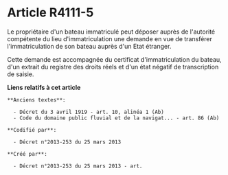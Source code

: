 # Article R4111-5

Le propriétaire d'un bateau immatriculé peut déposer auprès de l'autorité compétente du lieu d'immatriculation une demande en
vue de transférer l'immatriculation de son bateau auprès d'un Etat étranger.

Cette demande est accompagnée du certificat d'immatriculation du bateau, d'un extrait du registre des droits réels et d'un
état négatif de transcription de saisie.

**Liens relatifs à cet article**

	**Anciens textes**:

	  - Décret du 3 avril 1919 - art. 10, alinéa 1 (Ab)
	  - Code du domaine public fluvial et de la navigat... - art. 86 (Ab)

	**Codifié par**:

	  - Décret n°2013-253 du 25 mars 2013

	**Créé par**:

	  - Décret n°2013-253 du 25 mars 2013 - art.
